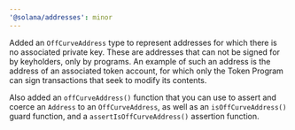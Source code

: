 ```yaml
---
'@solana/addresses': minor
---
```


Added an `OffCurveAddress` type to represent addresses for which there is no associated private key. These are addresses that can not be signed for by keyholders, only by programs. An example of such an address is the address of an associated token account, for which only the Token Program can sign transactions that seek to modify its contents.

 Also added an `offCurveAddress()` function that you can use to assert and coerce an `Address` to an `OffCurveAddress`, as well as an `isOffCurveAddress()` guard function, and a `assertIsOffCurveAddress()` assertion function.
